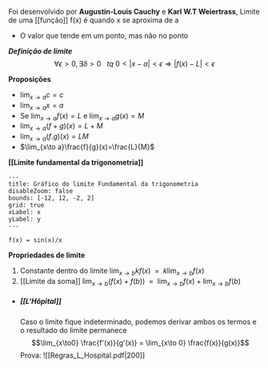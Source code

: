 Foi desenvolvido por **Augustin-Louis Cauchy** e **Karl W.T Weiertrass**, Limite de uma [[função]] f(x) é quando x se aproxima de a
- O valor que tende em um ponto, mas não no ponto

***Definição de limite***
$$\forall \epsilon>0,\exists\delta>0~~~tq~0<|x-a|<\epsilon\Rightarrow |f(x)-L|<\epsilon$$

**Proposições**
- $\lim_{x\to a}c=c$
- $\lim_{x\to a}x=a$
- Se $\lim_{x\to a}f(x)=L$ e $\lim_{x\to a}g(x)=M$
- $\lim_{x\to a}(f+g)(x)=L+M$
- $\lim_{x\to a}(f.g)(x)=LM$
- $\lim_{x\to a}\frac{f}{g}(x)=\frac{L}{M}$


**[[Limite fundamental da trigonometria]]**

```functionplot
---
title: Gráfico do limite Fundamental da trigonometria
disableZoom: false
bounds: [-12, 12, -2, 2]
grid: true
xLabel: x
yLabel: y
---

f(x) = sin(x)/x

```
**Propriedades de limite**
1. Constante dentro do limite
	$\displaystyle \lim_{x\to b} k f(x) ~~=~~ k \lim_{x \to b} f(x)$
2. [[Limite da soma]]
	$\lim_{x \to b} (f(x)+f(b))~~=~~\lim_{x \to b} f(x) +\lim_{x \to b}f(b)$ 

- ##### [[L'Hôpital]]
	Caso o limite fique indeterminado, podemos derivar ambos os termos e o resultado do limite permanece	$$\lim_{x\to0} \frac{f'(x)}{g'(x)} = \lim_{x\to 0} \frac{f(x)}{g(x)}$$
	Prova:
	![[Regras_L_Hospital.pdf|200]] 
	

